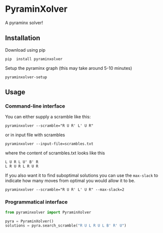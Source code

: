 # PyraminXolver
A pyraminx solver!

## Installation
Download using pip
```commandline
pip  install pyraminxolver
```

Setup the pyraminx graph (this may take around 5-10 minutes)
```commandline
pyraminxolver-setup
```

## Usage
### Command-line interface
You can either supply a scramble like this:
```commandline
pyraminxolver --scramble="R U R' L' U R"
```

or in input file with scrambles
```commandline
pyraminxolver --input-file=scrambles.txt
```

where the content of scrambles.txt looks like this
```text
L U R L U' B' R
L R U R L R U R
```

If you also want it to find suboptimal solutions you can use the `max-slack` to indicate how many moves from optimal you would allow it to be.
```commandline
pyraminxolver --scramble="R U R' L' U R" --max-slack=2
```

### Programmatical interface
```python
from pyraminxolver import PyraminXolver

pyra = PyraminXolver()
solutions = pyra.search_scramble("R U L R U L B' R' U")
```